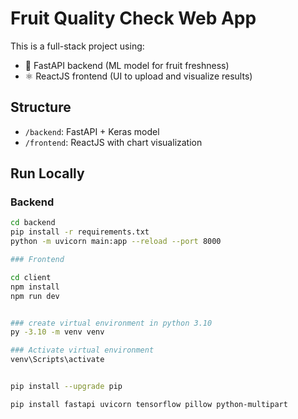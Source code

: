 # Fruit Quality Check Web App

This is a full-stack project using:
- 🎯 FastAPI backend (ML model for fruit freshness)
- ⚛️ ReactJS frontend (UI to upload and visualize results)

## Structure

- `/backend`: FastAPI + Keras model
- `/frontend`: ReactJS with chart visualization



## Run Locally

### Backend
```bash
cd backend
pip install -r requirements.txt
python -m uvicorn main:app --reload --port 8000 

### Frontend

cd client
npm install
npm run dev


### create virtual environment in python 3.10
py -3.10 -m venv venv

### Activate virtual environment
venv\Scripts\activate 


pip install --upgrade pip

pip install fastapi uvicorn tensorflow pillow python-multipart